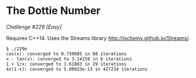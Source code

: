 # The Dottie Number
*Challenge #229 [Easy]*

Requires C++14. Uses the Streams library http://jscheiny.github.io/Streams/.

```
$ ./229e
cos(x): converged to 0.739085 in 68 iterations
x - tan(x): converged to 3.14159 in 6 iterations
1 + 1/x: converged to 1.61803 in 29 iterations
4x(1-x): converged to 5.00933e-13 in 427234 iterations
```
